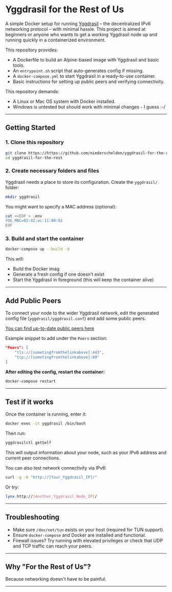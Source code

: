 # Yggdrasil for the Rest of Us

A simple Docker setup for running [Yggdrasil](https://yggdrasil-network.github.io/) – the decentralized IPv6 networking protocol – with minimal hassle. This project is aimed at beginners or anyone who wants to get a working Yggdrasil node up and running quickly in a containerized environment.


This repository provides:
- A Dockerfile to build an Alpine-based image with Yggdrasil and basic tools.
- An `entrypoint.sh` script that auto-generates config if missing.
- A `docker-compose.yml` to start Yggdrasil in a ready-to-use container.
- Basic instructions for setting up public peers and verifying connectivity.

This repository demands:
- A Linux or Mac OS system with Docker installed.
- Windows is untested but should work with minimal changes - I guess :-/

---

## Getting Started

### 1. Clone this repository

```bash
git clone https://https://github.com/niederschelden/yggdrasil-for-the-rest-of-us.git
cd yggdrasil-for-the-rest
```

### 2. Create necessary folders and files

Yggdrasil needs a place to store its configuration. Create the `yggdrasil/` folder:

```bash
mkdir yggdrasil
```
You might want to specify a MAC address (optional):

```bash
cat <<EOF > .env
YGG_MAC=02:42:ac:11:00:02
EOF
```

### 3. Build and start the container

```bash
docker-compose up --build -d
```

This will:
- Build the Docker imag
- Generate a fresh config if one doesn’t exist
- Start the Yggdrasil in foreground (this will keep the container alive)

---

## Add Public Peers

To connect your node to the wider Yggdrasil network, edit the generated config file (`yggdrasil/yggdrasil.conf`) and add some public peers.

[You can find up-to-date public peers here](https://publicpeers.neilalexander.dev/)

Example snippet to add under the `Peers` section:

```json
"Peers": [
    "tls://[sometingfromthelinkabove]:443",
    "tcp://[sometingfromthelinkabove]:80"
]
```

**After editing the config, restart the container:**

```bash
docker-compose restart
```

---

## Test if it works

Once the container is running, enter it:

```bash
docker exec -it yggdrasil /bin/bash
```

Then run:

```bash
yggdrasilctl getSelf
```

This will output information about your node, such as your IPv6 address and current peer connections.

You can also test network connectivity via IPv6:

```bash
curl -g -6 "http://[Your_Yggdrasil_IP]/"
```

Or try:

```bash
lynx http://[Another_Yggdrasil_Node_IP]/
```

---

## Troubleshooting

- Make sure `/dev/net/tun` exists on your host (required for TUN support).
- Ensure `docker-compose` and Docker are installed and functional.
- Firewall issues? Try running with elevated privileges or check that UDP and TCP traffic can reach your peers.

---

## Why "For the Rest of Us"?

Because networking doesn't have to be painful.

---


